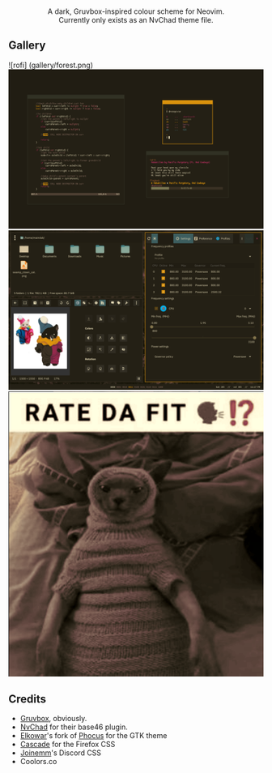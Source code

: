<p align="center">
    <img src=""/>
    <br>
    A dark, Gruvbox-inspired colour scheme for Neovim.<br>
    Currently only exists as an NvChad theme file.<br>
</p>

## Gallery

![rofi] (gallery/forest.png)
![berry](gallery/berrywm.png)
![GTK](gallery/GTK.png)
![fit](gallery/fit.png)

## Credits
- [Gruvbox](https://github.com/morhetz/gruvbox), obviously.
- [NvChad](https://nvchad.com/) for their base46 plugin.
- [Elkowar](https://github.com/elkowar/gtk)'s fork of [Phocus](https://github.com/phocus/gtk) for the GTK theme
- [Cascade](https://github.com/andreasgrafen/cascade) for the Firefox CSS
- [Joinemm](https://github.com/joinemm/discord-css/blob/master/gruvbox.css)'s  Discord CSS
- Coolors.co